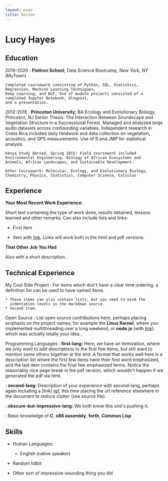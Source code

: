 ```yaml
---
layout: page
title: Resume
---
```

Lucy Hayes
============

Education
---------

2019-2020
:   **Flatiron School**; Data Science Bootcamp, *New York, NY* (MyTown)
    
    Completed coursework consisting of Python, SQL, Statistics, Regression, Machine Learning Techniques, 
    Deep Learning, and NLP. End of module projects consisted of a completed Jupyter Notebook, blogpost, 
    and a presentation.

2012-2016
:   **Princeton University**; BA Ecology and Evolutionary Biology, *Princeton, NJ*
    Senior Thesis: The Interaction Between Soundscape and Vegetation Structure in a Successional Forest. Managed and analyzed     large audio datasets across confounding variables. Independent research in Costa Rica included daily fieldwork and data       collection on vegetation, acoustics, and GPS measurements. Use of R and JMP for statistical analysis.

    Kenya Study Abroad, Spring 2015: Field coursework included Environmental Engineering, Biology of African Ecosystems and       Animals, African Landscapes, and Sustainable Development.
    
    Other Coursework: Molecular, Ecology, and Evolutionary Biology, Chemistry, Physics, Statistics, Computer Science, Calculus
    
    
Experience
----------

**Your Most Recent Work Experience:**

Short text containing the type of work done, results obtained,
lessons learned and other remarks. Can also include lists and
links:

* First item

* Item with [link](http://www.example.com). Links will work both in
  the html and pdf versions.

**That Other Job You Had**

Also with a short description.

Technical Experience
--------------------

My Cool Side Project
:   For items which don't have a clear time ordering, a definition
    list can be used to have named items.

    * These items can also contain lists, but you need to mind the
      indentation levels in the markdown source.
    * Second item.

Open Source
:   List open source contributions here, perhaps placing emphasis on
    the project names, for example the **Linux Kernel**, where you
    implemented multithreading over a long weekend, or **node.js**
    (with [link](http://nodejs.org)) which was actually totally
    your idea...

Programming Languages
:   **first-lang:** Here, we have an itemization, where we only want
    to add descriptions to the first few items, but still want to
    mention some others together at the end. A format that works well
    here is a description list where the first few items have their
    first word emphasized, and the last item contains the final few
    emphasized terms. Notice the reasonably nice page break in the pdf
    version, which wouldn't happen if we generated the pdf via html.

:   **second-lang:** Description of your experience with second-lang,
    perhaps again including a [link] [ref], this time placing the url
    reference elsewhere in the document to reduce clutter (see source
    file). 

:   **obscure-but-impressive-lang:** We both know this one's pushing
    it.

:   Basic knowledge of **C**, **x86 assembly**, **forth**, **Common Lisp**

[ref]: https://github.com/githubuser/superlongprojectname

Skills
----------------------------------------

* Human Languages:
     * English (native speaker)

* Random tidbit

* Other sort of impressive-sounding thing you did
